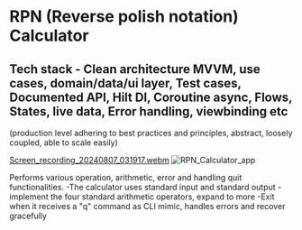 # RPN (Reverse polish notation) Calculator 
### 
## Tech stack - Clean architecture MVVM, use cases, domain/data/ui layer, Test cases, Documented API, Hilt DI, Coroutine async, Flows, States, live data, Error handling, viewbinding etc 
(production level adhering to best practices and principles, abstract, loosely coupled, able to scale easily)

[Screen_recording_20240807_031917.webm](https://github.com/user-attachments/assets/38bd18c3-2758-433e-902e-4373e427498b)
![RPN_Calculator_app](https://github.com/user-attachments/assets/8a1f5499-1cc8-4800-8865-b5f3935d4773)

Performs various operation, arithmetic, error and handling quit functionalities. 
-The calculator uses standard input and standard output
-implement the four standard arithmetic operators, expand to more
-Exit when it receives a "q" command as CLI mimic, handles errors and recover gracefully
